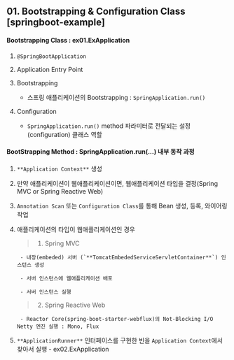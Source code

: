 ## 01. Bootstrapping & Configuration Class [springboot-example]

#### Bootstrapping Class : ex01.ExApplication

1. `@SpringBootApplication`

2. Application Entry Point

3. Bootstrapping
	- 스프링 애플리케이션의 Bootstrapping : `SpringApplication.run()`
	
4. Configuration
	- `SpringApplication.run()` method 파라미터로 전달되는 설정(configuration) 클래스 역할
	
#### BootStrapping Method : SpringApplication.run(...) 내부 동작 과정

1. `**Application Context**` 생성

2. 만약 애플리케이션이 웹애플리케이션이면, 웹애플리케이션 타입을 결정(Spring MVC or Spring Reactive Web)

3. `Annotation Scan` 또는 `Configuration Class`를 통해 Bean 생성, 등록, 와이어링 작업

4. 애플리케이션의 타입이 웹애플리케이션인 경우

	> 1) Spring MVC
	
		- 내장(embeded) 서버 (`**TomcatEmbededServiceServletContainer**`) 인스턴스 생성
		
		- 서버 인스턴스에 웹애플리케이션 배포
		
		- 서버 인스턴스 실행
		
	> 2) Spring Reactive Web
	
		- Reactor Core(spring-boot-starter-webflux)의 Not-Blocking I/O Netty 엔진 실행 : Mono, Flux

5. `**ApplicationRunner**` 인터페이스를 구현한 빈을 `Application Context`에서 찾아서 실행 - ex02.ExApplication
